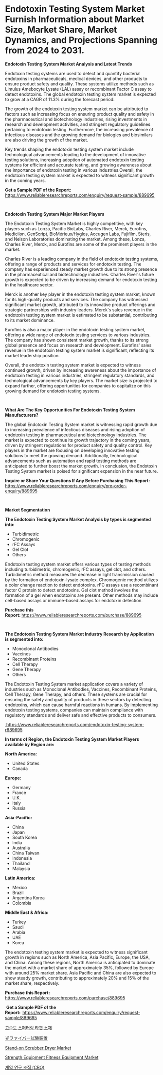 <p><h1>Endotoxin Testing System Market Furnish Information about Market Size, Market Share, Market Dynamics, and Projections Spanning from 2024 to 2031.</h1></p><p><strong>Endotoxin Testing System Market Analysis and Latest Trends</strong></p>
<p><p>Endotoxin testing systems are used to detect and quantify bacterial endotoxins in pharmaceuticals, medical devices, and other products to ensure product safety and quality. These systems utilize methods such as Limulus Amebocyte Lysate (LAL) assay or recombinant Factor C assay to detect endotoxins. The global endotoxin testing system market is expected to grow at a CAGR of 11.3% during the forecast period.</p><p>The growth of the endotoxin testing system market can be attributed to factors such as increasing focus on ensuring product quality and safety in the pharmaceutical and biotechnology industries, rising investments in research and development activities, and stringent regulatory guidelines pertaining to endotoxin testing. Furthermore, the increasing prevalence of infectious diseases and the growing demand for biologics and biosimilars are also driving the growth of the market.</p><p>Key trends shaping the endotoxin testing system market include technological advancements leading to the development of innovative testing solutions, increasing adoption of automated endotoxin testing systems for efficient and accurate testing, and growing awareness about the importance of endotoxin testing in various industries.Overall, the endotoxin testing system market is expected to witness significant growth in the coming years.</p></p>
<p><strong>Get a Sample PDF of the Report:&nbsp;</strong> <a href="https://www.reliableresearchreports.com/enquiry/request-sample/889695">https://www.reliableresearchreports.com/enquiry/request-sample/889695</a></p>
<p>&nbsp;</p>
<p><strong>Endotoxin Testing System Major Market Players</strong></p>
<p><p>The Endotoxin Testing System Market is highly competitive, with key players such as Lonza, Pacific BioLabs, Charles River, Merck, Eurofins, Medicilon, GenScript, BioMérieux/Hyglos, Accugen Labs, Fujifilm, Steris, and Nelson Laboratories dominating the market. Among these, Lonza, Charles River, Merck, and Eurofins are some of the prominent players in the market.</p><p>Charles River is a leading company in the field of endotoxin testing systems, offering a range of products and services for endotoxin testing. The company has experienced steady market growth due to its strong presence in the pharmaceutical and biotechnology industries. Charles River's future growth is expected to be driven by increasing demand for endotoxin testing in the healthcare sector.</p><p>Merck is another key player in the endotoxin testing system market, known for its high-quality products and services. The company has witnessed significant market growth, attributed to its innovative product offerings and strategic partnerships with industry leaders. Merck's sales revenue in the endotoxin testing system market is estimated to be substantial, contributing to its market dominance.</p><p>Eurofins is also a major player in the endotoxin testing system market, offering a wide range of endotoxin testing services to various industries. The company has shown consistent market growth, thanks to its strong global presence and focus on research and development. Eurofins' sales revenue in the endotoxin testing system market is significant, reflecting its market leadership position.</p><p>Overall, the endotoxin testing system market is expected to witness continued growth, driven by increasing awareness about the importance of endotoxin testing in various industries, stringent regulatory standards, and technological advancements by key players. The market size is projected to expand further, offering opportunities for companies to capitalize on this growing demand for endotoxin testing systems.</p></p>
<p>&nbsp;</p>
<p><strong>What Are The Key Opportunities For Endotoxin Testing System Manufacturers?</strong></p>
<p><p>The global Endotoxin Testing System market is witnessing rapid growth due to increasing prevalence of infectious diseases and rising adoption of endotoxin testing in pharmaceutical and biotechnology industries. The market is expected to continue its growth trajectory in the coming years, driven by stringent regulations for product safety and quality control. Key players in the market are focusing on developing innovative testing solutions to meet the growing demand. Additionally, technological advancements such as automation and rapid testing methods are anticipated to further boost the market growth. In conclusion, the Endotoxin Testing System market is poised for significant expansion in the near future.</p></p>
<p><strong>Inquire or Share Your Questions If Any Before Purchasing This Report:</strong> <a href="https://www.reliableresearchreports.com/enquiry/pre-order-enquiry/889695">https://www.reliableresearchreports.com/enquiry/pre-order-enquiry/889695</a></p>
<p>&nbsp;</p>
<p><strong>Market Segmentation</strong></p>
<p><strong>The Endotoxin Testing System Market Analysis by types is segmented into:</strong></p>
<p><ul><li>Turbidimetric</li><li>Chromogenic</li><li>rFC Assays</li><li>Gel Clot</li><li>Others</li></ul></p>
<p><p>Endotoxin testing system market offers various types of testing methods including turbidimetric, chromogenic, rFC assays, gel clot, and others. Turbidimetric method measures the decrease in light transmission caused by the formation of endotoxin-lysate complex. Chromogenic method utilizes a color change reaction to detect endotoxins. rFC assays use a recombinant factor C protein to detect endotoxins. Gel clot method involves the formation of a gel when endotoxins are present. Other methods may include cell-based assays or immune-based assays for endotoxin detection.</p></p>
<p><strong>Purchase this Report:&nbsp;</strong><a href="https://www.reliableresearchreports.com/purchase/889695">https://www.reliableresearchreports.com/purchase/889695</a></p>
<p>&nbsp;</p>
<p><strong>The Endotoxin Testing System Market Industry Research by Application is segmented into:</strong></p>
<p><ul><li>Monoclonal Antibodies</li><li>Vaccines</li><li>Recombinant Proteins</li><li>Cell Therapy</li><li>Gene Therapy</li><li>Others</li></ul></p>
<p><p>The Endotoxin Testing System market application covers a variety of industries such as Monoclonal Antibodies, Vaccines, Recombinant Proteins, Cell Therapy, Gene Therapy, and others. These systems are crucial for ensuring the safety and quality of products in these sectors by detecting endotoxins, which can cause harmful reactions in humans. By implementing endotoxin testing systems, companies can maintain compliance with regulatory standards and deliver safe and effective products to consumers.</p></p>
<p><a href="https://www.reliableresearchreports.com/endotoxin-testing-system-r889695">&nbsp;https://www.reliableresearchreports.com/endotoxin-testing-system-r889695</a></p>
<p><strong>In terms of Region, the Endotoxin Testing System Market Players available by Region are:</strong></p>
<p>
    <p> <strong> North America: </strong>
        <ul>
            <li>United States</li>
            <li>Canada</li>
        </ul>
        </p> 
    <p> <strong> Europe: </strong>
        <ul>
            <li>Germany</li>
            <li>France</li>
            <li>U.K.</li>
            <li>Italy</li>
            <li>Russia</li>
        </ul>
        </p> 
    <p> <strong> Asia-Pacific: </strong>
        <ul>
            <li>China</li>
            <li>Japan</li>
            <li>South Korea</li>
            <li>India</li>
            <li>Australia</li>
            <li>China Taiwan</li>
            <li>Indonesia</li>
            <li>Thailand</li>
            <li>Malaysia</li>
        </ul>
        </p> 
    <p> <strong> Latin America: </strong>
        <ul>
            <li>Mexico</li>
            <li>Brazil</li>
            <li>Argentina Korea</li>
            <li>Colombia</li>
        </ul>
        </p> 
    <p> <strong> Middle East & Africa: </strong>
        <ul>
            <li>Turkey</li>
            <li>Saudi</li>
            <li>Arabia</li>
            <li>UAE</li>
            <li>Korea</li>
        </ul>
    </p>
    </p>
<p><p>The endotoxin testing system market is expected to witness significant growth in regions such as North America, Asia Pacific, Europe, the USA, and China. Among these regions, North America is anticipated to dominate the market with a market share of approximately 35%, followed by Europe with around 25% market share. Asia Pacific and China are also expected to show steady growth, contributing to approximately 20% and 15% of the market share, respectively.</p></p>
<p><strong>Purchase this Report: </strong><a href="https://www.reliableresearchreports.com/purchase/889695">https://www.reliableresearchreports.com/purchase/889695</a></p>
<p>&nbsp;<strong>Get a Sample PDF of the Report:&nbsp;&nbsp;</strong><a href="https://www.reliableresearchreports.com/enquiry/request-sample/889695">https://www.reliableresearchreports.com/enquiry/request-sample/889695</a></p>
<p><strong></strong></p>
<p><p><a href="https://github.com/plelbej847484502/Market-Research-Report-List-2/blob/main/6689296180279.md">고순도 스퍼터링 타겟 소재</a></p><p><a href="https://github.com/FredaJerde/Market-Research-Report-List-1/blob/main/9802330167091.md">光ファイバー試験装置</a></p><p><a href="https://github.com/PeterParrish5/Market-Research-Report-List-5/blob/main/stand-on-scrubber-dryer-market.md">Stand-on Scrubber Dryer Market</a></p><p><a href="https://github.com/jhcraigie/Market-Research-Report-List-4/blob/main/strength-equipment-fitness-equipment-market.md">Strength Equipment Fitness Equipment Market</a></p><p><a href="https://github.com/vseigx30c9a1j/Market-Research-Report-List-2/blob/main/7636851180280.md">계약 연구 조직 (CRO)</a></p></p>